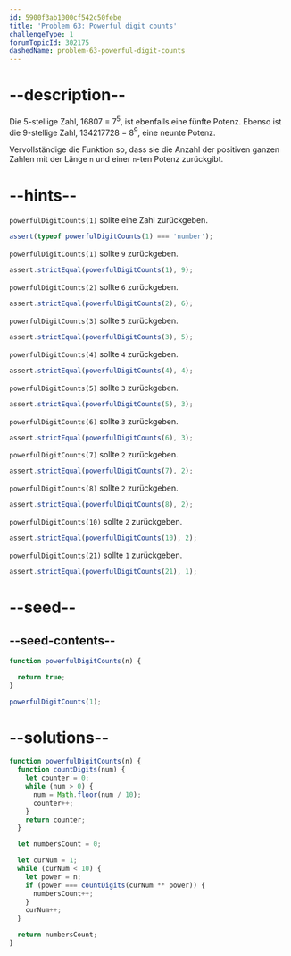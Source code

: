 ```yaml
---
id: 5900f3ab1000cf542c50febe
title: 'Problem 63: Powerful digit counts'
challengeType: 1
forumTopicId: 302175
dashedName: problem-63-powerful-digit-counts
---
```


# --description--

Die 5-stellige Zahl, 16807 = 7<sup>5</sup>, ist ebenfalls eine fünfte Potenz. Ebenso ist die 9-stellige Zahl, 134217728 = 8<sup>9</sup>, eine neunte Potenz.

Vervollständige die Funktion so, dass sie die Anzahl der positiven ganzen Zahlen mit der Länge `n` und einer `n`-ten Potenz zurückgibt.

# --hints--

`powerfulDigitCounts(1)` sollte eine Zahl zurückgeben.

```js
assert(typeof powerfulDigitCounts(1) === 'number');
```

`powerfulDigitCounts(1)` sollte `9` zurückgeben.

```js
assert.strictEqual(powerfulDigitCounts(1), 9);
```

`powerfulDigitCounts(2)` sollte `6` zurückgeben.

```js
assert.strictEqual(powerfulDigitCounts(2), 6);
```

`powerfulDigitCounts(3)` sollte `5` zurückgeben.

```js
assert.strictEqual(powerfulDigitCounts(3), 5);
```

`powerfulDigitCounts(4)` sollte `4` zurückgeben.

```js
assert.strictEqual(powerfulDigitCounts(4), 4);
```

`powerfulDigitCounts(5)` sollte `3` zurückgeben.

```js
assert.strictEqual(powerfulDigitCounts(5), 3);
```

`powerfulDigitCounts(6)` sollte `3` zurückgeben.

```js
assert.strictEqual(powerfulDigitCounts(6), 3);
```

`powerfulDigitCounts(7)` sollte `2` zurückgeben.

```js
assert.strictEqual(powerfulDigitCounts(7), 2);
```

`powerfulDigitCounts(8)` sollte `2` zurückgeben.

```js
assert.strictEqual(powerfulDigitCounts(8), 2);
```

`powerfulDigitCounts(10)` sollte `2` zurückgeben.

```js
assert.strictEqual(powerfulDigitCounts(10), 2);
```

`powerfulDigitCounts(21)` sollte `1` zurückgeben.

```js
assert.strictEqual(powerfulDigitCounts(21), 1);
```

# --seed--

## --seed-contents--

```js
function powerfulDigitCounts(n) {

  return true;
}

powerfulDigitCounts(1);
```

# --solutions--

```js
function powerfulDigitCounts(n) {
  function countDigits(num) {
    let counter = 0;
    while (num > 0) {
      num = Math.floor(num / 10);
      counter++;
    }
    return counter;
  }

  let numbersCount = 0;

  let curNum = 1;
  while (curNum < 10) {
    let power = n;
    if (power === countDigits(curNum ** power)) {
      numbersCount++;
    }
    curNum++;
  }

  return numbersCount;
}
```

